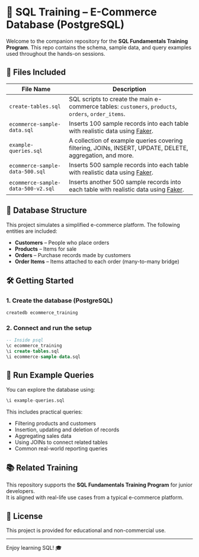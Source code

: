 # 🛒 SQL Training – E-Commerce Database (PostgreSQL)

Welcome to the companion repository for the **SQL Fundamentals Training Program**. This repo contains the schema, sample data, and query examples used throughout the hands-on sessions.

## 📁 Files Included

| File Name                  | Description |
|---------------------------|-------------|
| `create-tables.sql`       | SQL scripts to create the main e-commerce tables: `customers`, `products`, `orders`, `order_items`. |
| `ecommerce-sample-data.sql` | Inserts 100 sample records into each table with realistic data using [Faker](https://faker.readthedocs.io/). |
| `example-queries.sql`      | A collection of example queries covering filtering, JOINs, INSERT, UPDATE, DELETE, aggregation, and more. |
| `ecommerce-sample-data-500.sql` | Inserts 500 sample records into each table with realistic data using [Faker](https://faker.readthedocs.io/). |
| `ecommerce-sample-data-500-v2.sql` | Inserts another 500 sample records into each table with realistic data using [Faker](https://faker.readthedocs.io/). |

## 🧱 Database Structure

This project simulates a simplified e-commerce platform. The following entities are included:

- **Customers** – People who place orders
- **Products** – Items for sale
- **Orders** – Purchase records made by customers
- **Order Items** – Items attached to each order (many-to-many bridge)

## 🛠️ Getting Started

### 1. Create the database (PostgreSQL)

```bash
createdb ecommerce_training
```

### 2. Connect and run the setup

```sql
-- Inside psql
\c ecommerce_training
\i create-tables.sql
\i ecommerce-sample-data.sql
```

## 🧪 Run Example Queries

You can explore the database using:

```sql
\i example-queries.sql
```

This includes practical queries:
- Filtering products and customers
- Insertion, updating and deletion of records
- Aggregating sales data
- Using JOINs to connect related tables
- Common real-world reporting queries

## 📚 Related Training

This repository supports the **SQL Fundamentals Training Program** for junior developers.  
It is aligned with real-life use cases from a typical e-commerce platform.

## 📝 License

This project is provided for educational and non-commercial use.

---

Enjoy learning SQL! 🎓